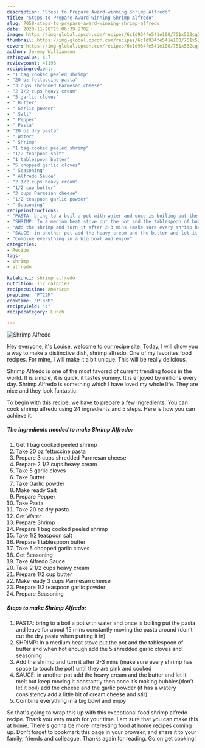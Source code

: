 ```yaml
---
description: "Steps to Prepare Award-winning Shrimp Alfredo"
title: "Steps to Prepare Award-winning Shrimp Alfredo"
slug: 7058-steps-to-prepare-award-winning-shrimp-alfredo
date: 2020-11-28T15:06:39.278Z
image: https://img-global.cpcdn.com/recipes/6c1d934fe541e100/751x532cq70/shrimp-alfredo-recipe-main-photo.jpg
thumbnail: https://img-global.cpcdn.com/recipes/6c1d934fe541e100/751x532cq70/shrimp-alfredo-recipe-main-photo.jpg
cover: https://img-global.cpcdn.com/recipes/6c1d934fe541e100/751x532cq70/shrimp-alfredo-recipe-main-photo.jpg
author: Jeremy Williamson
ratingvalue: 4.7
reviewcount: 41193
recipeingredient:
- "1 bag cooked peeled shrimp"
- "20 oz fettuccine pasta"
- "3 cups shredded Parmesan cheese"
- "2 1/2 cups heavy cream"
- "5 garlic cloves"
- " Butter"
- " Garlic powder"
- " Salt"
- " Pepper"
- " Pasta"
- "20 oz dry pasta"
- " Water"
- " Shrimp"
- "1 bag cooked peeled shrimp"
- "1/2 teaspoon salt"
- "1 tablespoon butter"
- "5 chopped garlic cloves"
- " Seasoning"
- " Alfredo Sauce"
- "2 1/2 cups heavy cream"
- "1/2 cup butter"
- "3 cups Parmesan cheese"
- "1/2 teaspoon garlic powder"
- " Seasoning"
recipeinstructions:
- "PASTA: bring to a boil a pot with water and once is boiling put the pasta and leave for about 15 mins constantly moving the pasta around (don’t cut the dry pasta when putting it in)"
- "SHRIMP: In a medium heat stove put the pot and the tablespoon of butter and when hot enough add the 5 shredded garlic cloves and seasoning"
- "Add the shrimp and turn it after 2-3 mins (make sure every shrimp has space to touch the pot) until they are pink and cooked"
- "SAUCE: in another pot add the heavy cream and the butter and let it melt but keep moving it constantly then once it’s making bubbles(don’t let it boil) add the cheese and the garlic powder (if has a watery consistency add a little bit of cream cheese and stir)"
- "Combine everything in a big bowl and enjoy"
categories:
- Recipe
tags:
- shrimp
- alfredo

katakunci: shrimp alfredo 
nutrition: 112 calories
recipecuisine: American
preptime: "PT22M"
cooktime: "PT33M"
recipeyield: "4"
recipecategory: Lunch

---
```



![Shrimp Alfredo](https://img-global.cpcdn.com/recipes/6c1d934fe541e100/751x532cq70/shrimp-alfredo-recipe-main-photo.jpg)

Hey everyone, it's Louise, welcome to our recipe site. Today, I will show you a way to make a distinctive dish, shrimp alfredo. One of my favorites food recipes. For mine, I will make it a bit unique. This will be really delicious.

Shrimp Alfredo is one of the most favored of current trending foods in the world. It is simple, it is quick, it tastes yummy. It is enjoyed by millions every day. Shrimp Alfredo is something which I have loved my whole life. They are nice and they look fantastic.




To begin with this recipe, we have to prepare a few ingredients. You can cook shrimp alfredo using 24 ingredients and 5 steps. Here is how you can achieve it.

<!--inarticleads1-->

##### The ingredients needed to make Shrimp Alfredo:

1. Get 1 bag cooked peeled shrimp
1. Take 20 oz fettuccine pasta
1. Prepare 3 cups shredded Parmesan cheese
1. Prepare 2 1/2 cups heavy cream
1. Take 5 garlic cloves
1. Take  Butter
1. Take  Garlic powder
1. Make ready  Salt
1. Prepare  Pepper
1. Take  Pasta
1. Take 20 oz dry pasta
1. Get  Water
1. Prepare  Shrimp
1. Prepare 1 bag cooked peeled shrimp
1. Take 1/2 teaspoon salt
1. Prepare 1 tablespoon butter
1. Take 5 chopped garlic cloves
1. Get  Seasoning
1. Take  Alfredo Sauce
1. Take 2 1/2 cups heavy cream
1. Prepare 1/2 cup butter
1. Make ready 3 cups Parmesan cheese
1. Prepare 1/2 teaspoon garlic powder
1. Prepare  Seasoning




<!--inarticleads2-->

##### Steps to make Shrimp Alfredo:

1. PASTA: bring to a boil a pot with water and once is boiling put the pasta and leave for about 15 mins constantly moving the pasta around (don’t cut the dry pasta when putting it in)
1. SHRIMP: In a medium heat stove put the pot and the tablespoon of butter and when hot enough add the 5 shredded garlic cloves and seasoning
1. Add the shrimp and turn it after 2-3 mins (make sure every shrimp has space to touch the pot) until they are pink and cooked
1. SAUCE: in another pot add the heavy cream and the butter and let it melt but keep moving it constantly then once it’s making bubbles(don’t let it boil) add the cheese and the garlic powder (if has a watery consistency add a little bit of cream cheese and stir)
1. Combine everything in a big bowl and enjoy




So that's going to wrap this up with this exceptional food shrimp alfredo recipe. Thank you very much for your time. I am sure that you can make this at home. There's gonna be more interesting food at home recipes coming up. Don't forget to bookmark this page in your browser, and share it to your family, friends and colleague. Thanks again for reading. Go on get cooking!
